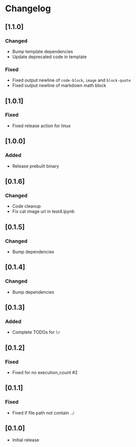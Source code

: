 # Changelog

## [1.1.0]

### Changed

- Bump template dependencies
- Update deprecated code in template

### Fixed

- Fixed output newline of `code-block`, `image` and `block-quote`
- Fixed output newline of markdown math block

## [1.0.1]

### Fixed

- Fixed release action for linux

## [1.0.0]

### Added

- Release prebuilt binary

## [0.1.6]

### Changed

- Code cleanup
- Fix cat image url in test4.ipynb

## [0.1.5]

### Changed

- Bump dependencies

## [0.1.4]

### Changed

- Bump dependencies

## [0.1.3]

### Added

- Complete TODOs for `lr`

## [0.1.2]

### Fixed

- Fixed for no execution_count #2

## [0.1.1]

### Fixed

- Fixed if file path not contain `./`

## [0.1.0]

- Initial release
